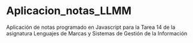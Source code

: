 # Aplicacion_notas_LLMM
Aplicación de notas programado en Javascript para la Tarea 14 de la asignatura Lenguajes de Marcas y Sistemas de Gestión de la Información
